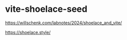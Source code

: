 # vite-shoelace-seed

https://willschenk.com/labnotes/2024/shoelace_and_vite/

https://shoelace.style/